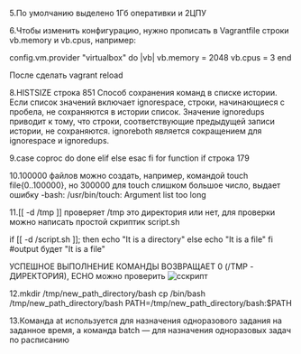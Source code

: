 5.По умолчанию выделено 1Гб оперативки и 2ЦПУ

6.Чтобы изменить конфигурацию, нужно прописать в Vagrantfile строки vb.memory и vb.cpus, например:

  config.vm.provider "virtualbox" do |vb|
  vb.memory = 2048
  vb.cpus = 3
  end
  
 После сделать vagrant reload
  
8.HISTSIZE строка 851
Cпособ сохранения команд в списке истории. Если список значений включает ignorespace, строки, начинающиеся с пробела, не сохраняются в истории список. Значение ignoredups приводит к тому, что строки, соответствующие предыдущей записи истории, не сохраняются. ignoreboth является сокращением для ignorespace и ignoredups.

9.case  coproc  do done elif else esac fi for function if строка 179

10.100000 файлов можно создать, например, командой touch file{0..100000}, но 300000 для touch слишком большое число, выдает ошибку -bash: /usr/bin/touch: Argument list too long

11.[[ -d /tmp ]] проверяет /tmp это директория или нет, для проверки можно написать простой скриптик script.sh

if [[ -d /script.sh ]]; then
        echo "It is a directory"
else
        echo "It is a file"
fi
#output будет "It is a file"

 УСПЕШНОЕ ВЫПОЛНЕНИЕ КОМАНДЫ ВОЗВРАЩАЕТ 0 (/TMP - ДИРЕКТОРИЯ), ECHO можно проверить
 ![cскрипт](https://user-images.githubusercontent.com/93939433/189326505-50880d0d-89c9-45a9-addf-3763212017af.png)
 
12.mkdir /tmp/new_path_directory/bash
cp /bin/bash /tmp/new_path_directory/bash
PATH=/tmp/new_path_directory/bash:$PATH

13.Команда at используется для назначения одноразового задания на заданное время, а команда batch — для назначения одноразовых задач по расписанию






